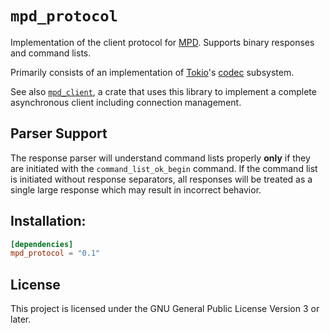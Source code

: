 # `mpd_protocol`

Implementation of the client protocol for [MPD][mpd]. Supports binary responses and command lists.

Primarily consists of an implementation of [Tokio]'s [codec][tokio-codec] subsystem.

See also [`mpd_client`][mpd-client], a crate that uses this library to implement a complete asynchronous client including connection management.

## Parser Support

The response parser will understand command lists properly **only** if they are initiated with the `command_list_ok_begin` command.
If the command list is initiated without response separators, all responses will be treated as a single large response which may result in incorrect behavior.

## Installation:

```toml
[dependencies]
mpd_protocol = "0.1"
```

## License

This project is licensed under the GNU General Public License Version 3 or later.

[mpd]: https://musicpd.org
[tokio]: https://tokio.rs
[tokio-codec]: https://docs.rs/tokio-util/0.3.0/tokio_util/codec/index.html
[mpd-client]: https://crates.io/crates/mpd_client
